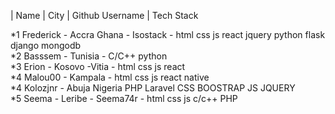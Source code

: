 | Name             |                 City  |                Github Username   |                Tech Stack 

*1 Frederick - Accra Ghana - Isostack - html css js react jquery python flask django mongodb 
<br>
*2 Basssem   - Tunisia     - C/C++ python
<br>
*3  Erion -  Kosovo  -Vitia - html css js react 
<br>
*4 Malou00 -  Kampala - html css js react native
<br>
*4 Kolozjnr - Abuja Nigeria PHP Laravel CSS BOOSTRAP JS JQUERY
<br>
*5 Seema - Leribe   - Seema74r - html css js c/c++ PHP

